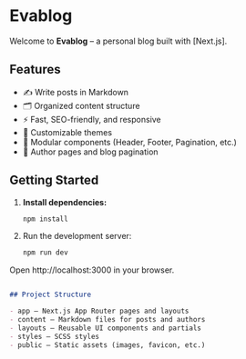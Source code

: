 # Evablog

Welcome to **Evablog** – a personal blog built with [Next.js].

## Features

- ✍️ Write posts in Markdown
- 🗂️ Organized content structure
- ⚡ Fast, SEO-friendly, and responsive
- 🎨 Customizable themes
- 🧩 Modular components (Header, Footer, Pagination, etc.)
- 📝 Author pages and blog pagination

## Getting Started

1. **Install dependencies:**
   ```bash
   npm install

2. Run the development server:
   ```bash
   npm run dev
Open http://localhost:3000 in your browser.

```markdown

## Project Structure

- app – Next.js App Router pages and layouts
- content – Markdown files for posts and authors
- layouts – Reusable UI components and partials
- styles – SCSS styles
- public – Static assets (images, favicon, etc.)

